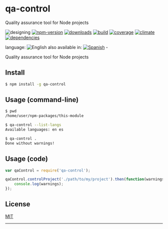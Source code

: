 # qa-control
Quality assurance tool for Node projects

<!--multilang v0 en:README.md es:LEEME.md -->

<!-- cucardas -->
![designing](https://img.shields.io/badge/stability-desgining-red.svg)
[![npm-version](https://img.shields.io/npm/v/qa-control.svg)](https://npmjs.org/package/qa-control)
[![downloads](https://img.shields.io/npm/dm/qa-control.svg)](https://npmjs.org/package/qa-control)
[![build](https://img.shields.io/travis/codenautas/qa-control/master.svg)](https://travis-ci.org/codenautas/qa-control)
[![coverage](https://img.shields.io/coveralls/codenautas/qa-control/master.svg)](https://coveralls.io/r/codenautas/qa-control)
[![climate](https://img.shields.io/codeclimate/github/codenautas/qa-control.svg)](https://codeclimate.com/github/codenautas/qa-control)
[![dependencies](https://img.shields.io/david/codenautas/qa-control.svg)](https://david-dm.org/codenautas/qa-control)

<!--multilang buttons-->

language: ![English](https://raw.githubusercontent.com/codenautas/multilang/master/img/lang-en.png)
also available in:
[![Spanish](https://raw.githubusercontent.com/codenautas/multilang/master/img/lang-es.png)](LEEME.md) - 

<!--lang:en-->
Quality assurance tool for Node projects

<!--lang:es--]
Herramienta de control de calidad para proyectos Node

[!--lang:en-->

## Install

<!--lang:es--]

## Instalación

[!--lang:*-->

```sh
$ npm install -g qa-control
```

<!--lang:en-->

## Usage (command-line)

<!--lang:es--]

## Uso (línea de comandos)

[!--lang:*-->

```sh
$ pwd
/home/user/npm-packages/this-module
```

<!--lang:en-->

```sh
$ qa-control --list-langs
Available languages: en es

$ qa-control . 
Done without warnings!
```

<!--lang:es--]
```sh
$ qa-control --list-langs
Idiomas disponibles: en es

$ qa-control . --lang=es
Listo sin advertencias!
```

[!--lang:en-->

## Usage (code)

<!--lang:es--]

## Uso (código)

[!--lang:*-->

```js
var qaControl = require('qa-control');

qaControl.controlProject('./path/to/my/project').then(function(warnings){
    console.log(warnings);
});

```

## License

[MIT](LICENSE)

----------------


